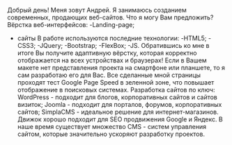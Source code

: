 Добрый день! Меня зовут Андрей. Я занимаюсь созданием современных, продающих веб-сайтов.
Что я могу Вам предложить?
Вёрстка веб-интерфейсов:
-Landing-page;
- сайты
В работе используются последние технологии:
-HTML5;
-CSS3;
-JQuery;
-Bootstrap;
-FlexBox;
-JS.
Обратившись ко мне в итоге Вы получите адаптивную вёрстку, которая корректно отображается на всех устройствах и браузерах!
Если в Вашем макете нет представления проекта на смартфоне или планшете, то я сам разработаю его для Вас.
Все сделанные мной страницы проходят тест Google Page Speed в зеленной зоне, что повышает отображение в поисковых системах.
Разработка сайтов по ключ:
WordPress - подходит для блогов, корпоративных сайтов и сайтов визиток;
Joomla - подходит для порталов, форумов, корпоративных сайтов;
SimplaCMS - идеальное решение для интернет-магазинов. Движок хорошо подходит для SEO продвижения Google и Яндекс.
В наше время существует множество CMS - систем управления сайтом, которые значительно ускоряют разработку проектов.
